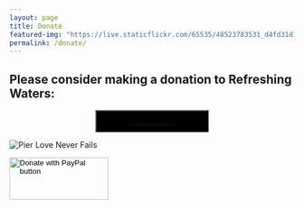 ```yaml
---
layout: page
title: Donate
featured-img: "https://live.staticflickr.com/65535/48523783531_d4fd31d1f7_z.jpg" 
permalink: /donate/
---
```


## Please consider making a donation to Refreshing Waters:

<html>
<head>
</head>
<style>
#button1 {
padding:10px;
background-color:black;
fond-weight:bolder;
transition: background-color: 1s ease 0;
width: 200px;
display:block;
margin: 0 auto;
}

<p>

#button1:hover {
background-color:gray
}

.center {
  display: block;
  margin-left: auto;
  margin-right: auto;
  width: 50%;
}

<p>

</style>
<body>

<p>

<a href = "https://www.paypal.com/cgi-bin/webscr?cmd=_s-xclick&hosted_button_id=MACURCQMRVLAS&source=url">
<input type = "submit" value = "Donate Now" id = "button1" />
</a>

<p>

<img src="https://live.staticflickr.com/65535/48523951162_6f078f2241_z.jpg" alt="Pier Love Never Fails"  class="center">


<div class="paypal-button" >
<form action="https://www.paypal.com/cgi-bin/webscr" method="post" target="_top" >
<input type="hidden" name="cmd" value="_s-xclick" />
<input type="hidden" name="hosted_button_id" value="MACURCQMRVLAS" />
<input type="image" src="https://www.paypalobjects.com/en_US/i/btn/btn_donateCC_LG.gif" border="0" name="submit" title="PayPal - The safer, easier way to pay online!" alt="Donate with PayPal button" style="width:175px;height:75px;" class="center" />
<img alt="" border="0" src="https://www.paypal.com/en_US/i/scr/pixel.gif" width="1" height="1" />
</form>
</div>
